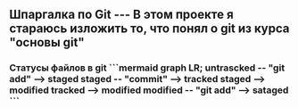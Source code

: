 <h2>Шпаргалка по Git
---  
В этом проекте я стараюсь изложить то, что понял о git из курса "основы git"

<h3>Статусы файлов в git
```mermaid
graph LR;
	untrascked -- "git add" --> staged
	staged -- "commit" --> tracked
	staged --> modified
	tracked --> modified
	modified -- "git add" --> sataged
```